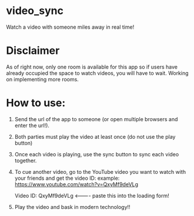# video_sync

Watch a video with someone miles away in real time!


# Disclaimer

As of right now, only one room is available for this app so if users have already occupied the space to watch videos, you will have to wait. Working on implementing more rooms.

# How to use:
1. Send the url of the app to someone (or open multiple browsers and enter the url!).
2. Both parties must play the video at least once (do not use the play button)
3. Once each video is playing, use the sync button to sync each video together.
4. To cue another video, go to the YouTube video you want to watch with your friends and get the video ID:
  example:
    https://www.youtube.com/watch?v=QxyMf9deVLg
    
    Video ID: QxyMf9deVLg <---- paste this into the loading form!
5. Play the video and bask in modern technology!! 


